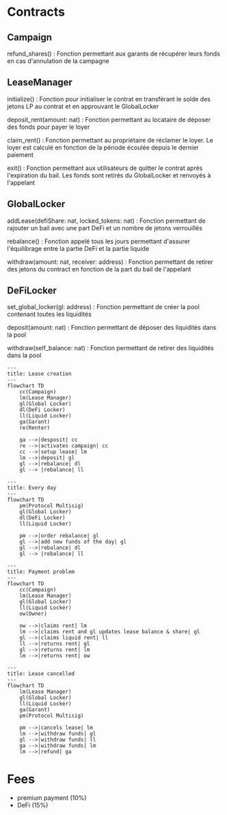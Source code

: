 # Contracts

## Campaign
refund_shares() : Fonction permettant aux garants de récupérer leurs fonds en cas d'annulation de la campagne

## LeaseManager
initialize() : Fonction pour initialiser le contrat en transférant le solde des jetons LP au contrat et en approuvant le GlobalLocker

deposit_rent(amount: nat) : Fonction permettant au locataire de déposer des fonds pour payer le loyer

claim_rent() : Fonction permettant au propriétaire de réclamer le loyer. Le loyer est calculé en fonction de la période écoulée depuis le dernier paiement

exit() : Fonction permettant aux utilisateurs de quitter le contrat après l'expiration du bail. Les fonds sont retirés du GlobalLocker et renvoyés à l'appelant

## GlobalLocker
addLease(defiShare: nat, locked_tokens: nat) : Fonction permettant de rajouter un bail avec une part DeFi et un nombre de jetons verrouillés

rebalance() : Fonction appelé tous les jours permettant d'assurer l'équilibrage entre la partie DeFi et la partie liquide

withdraw(amount: nat, receiver: address) : Fonction permettant de retirer des jetons du contract en fonction de la part du bail de l'appelant

## DeFiLocker
set_global_locker(gl: address) : Fonction permettant de créer la pool contenant toutes les liquidités

deposit(amount: nat) : Fonction permettant de déposer des liquidités dans la pool

withdraw(self_balance: nat) : Fonction permettant de retirer des liquidités dans la pool 

```mermaid
---
title: Lease creation
---
flowchart TD
    cc(Campaign)
    lm(Lease Manager)
    gl(Global Locker)
    dl(DeFi Locker)
    ll(Liquid Locker)
    ga(Garant)
    re(Renter)

    ga -->|desposit| cc
    re -->|activates campaign| cc
    cc -->|setup lease| lm
    lm -->|deposit| gl
    gl -->|rebalance| dl
    gl --> |rebalance| ll

```

```mermaid
---
title: Every day
---
flowchart TD
    pm(Protocol Multisig)
    gl(Global Locker)
    dl(DeFi Locker)
    ll(Liquid Locker)

    pm -->|order rebalance| gl
    gl -->|add new funds of the day| gl
    gl -->|rebalance| dl
    gl --> |rebalance| ll

```

```mermaid
---
title: Payment problem
---
flowchart TD
    cc(Campaign)
    lm(Lease Manager)
    gl(Global Locker)
    ll(Liquid Locker)
    ow(Owner)

    ow -->|claims rent| lm
    lm -->|claims rent and gl updates lease balance & share| gl
    gl -->|claims liquid rent| ll
    ll -->|returns rent| gl
    gl -->|returns rent| lm
    lm -->|returns rent| ow
```

```mermaid
---
title: Lease cancelled
---
flowchart TD
    lm(Lease Manager)
    gl(Global Locker)
    ll(Liquid Locker)
    ga(Garant)
    pm(Protocol Multisig)

    pm -->|cancels lease| lm
    lm -->|withdraw funds| gl
    gl -->|withdraw funds| ll
    ga -->|withdraw funds| lm
    lm -->|refund| ga

```

# Fees

- premium payment (10%)
- DeFi (15%)
